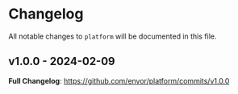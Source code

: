 # Changelog

All notable changes to `platform` will be documented in this file.

## v1.0.0 - 2024-02-09

**Full Changelog**: https://github.com/envor/platform/commits/v1.0.0
